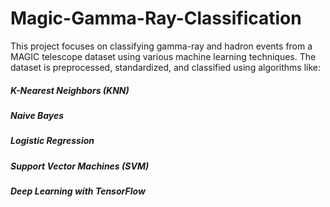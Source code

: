 # Magic-Gamma-Ray-Classification
This project focuses on classifying gamma-ray and hadron events from a MAGIC telescope dataset using various machine learning techniques. The dataset is preprocessed, standardized, and classified using algorithms like: 
##### K-Nearest Neighbors (KNN) 
##### Naive Bayes 
##### Logistic Regression 
##### Support Vector Machines (SVM) 
##### Deep Learning with TensorFlow
